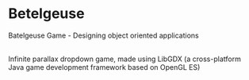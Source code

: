 # Betelgeuse
Batelgeuse Game - Designing object oriented applications <br /><br />

Infinite parallax dropdown game, made using LibGDX (a cross-platform Java game development framework based on OpenGL ES)
